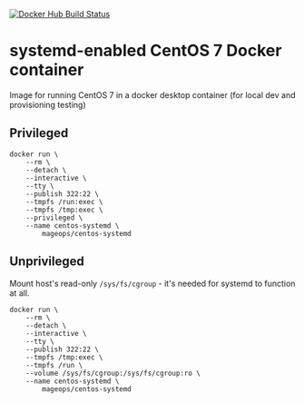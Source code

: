 [![Docker Hub Build Status](https://img.shields.io/docker/cloud/build/mageops/centos-systemd?label=Docker+Image+Build)](https://hub.docker.com/r/mageops/centos-systemd/builds)

# systemd-enabled CentOS 7 Docker container

Image for running CentOS 7 in a docker desktop container (for local dev and provisioning testing)


## Privileged

```
docker run \
    --rm \
    --detach \
    --interactive \
    --tty \
    --publish 322:22 \
    --tmpfs /run:exec \
    --tmpfs /tmp:exec \
    --privileged \
    --name centos-systemd \
        mageops/centos-systemd
```

## Unprivileged

Mount host's read-only `/sys/fs/cgroup` - it's needed for systemd to function at all.

```
docker run \
    --rm \
    --detach \
    --interactive \
    --tty \
    --publish 322:22 \
    --tmpfs /tmp:exec \
    --tmpfs /run \
    --volume /sys/fs/cgroup:/sys/fs/cgroup:ro \
    --name centos-systemd \
        mageops/centos-systemd
```